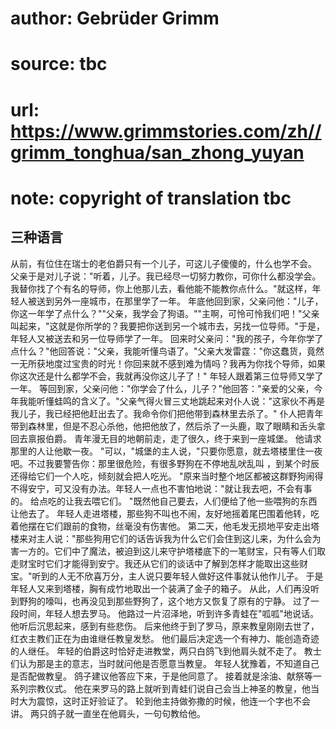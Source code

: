 # author: Gebrüder Grimm
# source: tbc
# url: https://www.grimmstories.com/zh//grimm_tonghua/san_zhong_yuyan
# note: copyright of translation tbc

## 三种语言 

从前，有位住在瑞士的老伯爵只有一个儿子，可这儿子傻傻的，什么也学不会。
父亲于是对儿子说："听着，儿子。我已经尽一切努力教你，可你什么都没学会。我替你找了个有名的导师，你上他那儿去，看他能不能教你点什么。"就这样，年轻人被送到另外一座城市，在那里学了一年。
年底他回到家，父亲问他："儿子，你这一年学了点什么？""父亲，我学会了狗语。""主啊，可怜可怜我们吧！"父亲叫起来，"这就是你所学的？我要把你送到另一个城市去，另找一位导师。"于是，年轻人又被送去和另一位导师学了一年。
回来时父亲问："我的孩子，今年你学了点什么？"他回答说："父亲，我能听懂鸟语了。"父亲大发雷霆："你这蠢货，竟然一无所获地度过宝贵的时光！你回来就不感到难为情吗？我再为你找个导师，如果你这次还是什么都学不会，我就再没你这儿子了！"
年轻人跟着第三位导师又学了一年。
等回到家，父亲问他："你学会了什么，儿子？"他回答："亲爱的父亲，今年我能听懂蛙鸣的含义了。"父亲气得火冒三丈地跳起来对仆人说："这家伙不再是我儿子，我已经把他赶出去了。我命令你们把他带到森林里去杀了。"
仆人把青年带到森林里，但是不忍心杀他，他把他放了，然后杀了一头鹿，取了眼睛和舌头拿回去禀报伯爵。
青年漫无目的地朝前走，走了很久，终于来到一座城堡。
他请求那里的人让他歇一夜。
"可以，"城堡的主人说，"只要你愿意，就去塔楼里住一夜吧。不过我要警告你：那里很危险，有很多野狗在不停地乱吠乱叫
，到某个时辰还得给它们一个人吃，倾刻就会把人吃光。
"原来当时整个地区都被这群野狗闹得不得安宁，可又没有办法。年轻人一点也不害怕地说："就让我去吧，不会有事的。
给点吃的让我去喂它们。
"既然他自己要去，人们便给了他一些喂狗的东西让他去了。
年轻人走进塔楼，那些狗不叫也不闹，友好地摇着尾巴围着他转，吃着他摆在它们跟前的食物，丝毫没有伤害他。
第二天，他毛发无损地平安走出塔楼来对主人说："那些狗用它们的话告诉我为什么它们会住到这儿来，为什么会为害一方的。它们中了魔法，被迫到这儿来守护塔楼底下的一笔财宝，只有等人们取走财宝时它们才能得到安宁。我还从它们的谈话中了解到怎样才能取出这些财宝。"听到的人无不欣喜万分，主人说只要年轻人做好这件事就认他作儿子。
于是年轻人又来到塔楼，胸有成竹地取出一个装满了金子的箱子。
从此，人们再没听到野狗的嚎叫，也再没见到那些野狗了，这个地方又恢复了原有的宁静。
过了一段时间，年轻人想去罗马。
他路过一片沼泽地，听到许多青蛙在"呱呱"地说话。
他听后沉思起来，感到有些悲伤。
后来他终于到了罗马，原来教皇刚刚去世了，红衣主教们正在为由谁继任教皇发愁。
他们最后决定选一个有神力、能创造奇迹的人继任。
年轻的伯爵这时恰好走进教堂，两只白鸽飞到他肩头就不走了。
教士们认为那是主的意志，当时就问他是否愿意当教皇。
年轻人犹豫着，不知道自己是否配做教皇。
鸽子建议他答应下来，于是他同意了。
接着就是涂油、献祭等一系列宗教仪式。
他在来罗马的路上就听到青蛙们说自己会当上神圣的教皇，他当时大为震惊，这时正好验证了。
轮到他主持做弥撒的时候，他连一个字也不会讲。
两只鸽子就一直坐在他肩头，一句句教给他。
